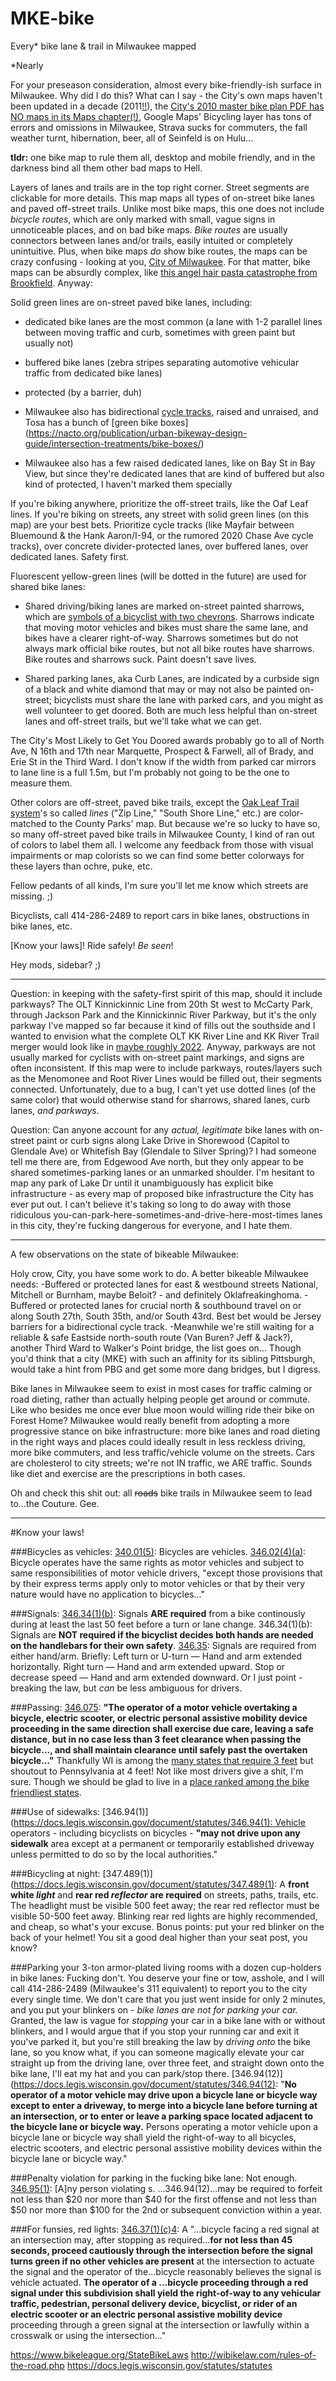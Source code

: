 # MKE-bike
Every* bike lane & trail in Milwaukee mapped

*Nearly

For your preseason consideration, almost every bike-friendly-ish surface in Milwaukee. Why did I do this? What can I say - the City's own maps haven't been updated in a decade (2011[!!](https://city.milwaukee.gov/Milwaukee-by-Bike/maps.htm#.XjyFSjNKiM8)), the [City's 2010 master bike plan PDF has NO maps in its Maps chapter(!)](https://city.milwaukee.gov/ImageLibrary/Groups/cityBikePed/MilwaukeebyBike2010-Plan.pdf), Google Maps' Bicycling layer has tons of errors and omissions in Milwaukee, Strava sucks for commuters, the fall weather turnt, hibernation, beer, all of Seinfeld is on Hulu... 

**tldr:** one bike map to rule them all, desktop and mobile friendly, and in the darkness bind all them other bad maps to Hell. 

Layers of lanes and trails are in the top right corner. Street segments are clickable for more details. This map maps all types of on-street bike lanes and paved off-street trails. Unlike most bike maps, this one does not include *bicycle routes*, which are only marked with small, vague signs in unnoticeable places, and on bad bike maps. *Bike routes* are usually connectors between lanes and/or trails, easily intuited or completely unintuitive. Plus, when bike maps *do* show bike routes, the maps can be crazy confusing - looking at you, [City of Milwaukee](https://city.milwaukee.gov/Milwaukee-by-Bike/maps.htm#.XjyFSjNKiM8). For that matter, bike maps can be absurdly complex, like [this angel hair pasta catastrophe from Brookfield](https://www.ci.brookfield.wi.us/DocumentCenter/View/1362/pedestrian_bike_path_map?bidId=). Anyway:

Solid green lines are on-street paved bike lanes, including:  

* dedicated bike lanes are the most common (a lane with 1-2 parallel lines between moving traffic and curb, sometimes with green paint but usually not)

* buffered bike lanes (zebra stripes separating automotive vehicular traffic from dedicated bike lanes)  

* protected (by a barrier, duh)

* Milwaukee also has bidirectional [cycle tracks](https://nacto.org/publication/urban-bikeway-design-guide/cycle-tracks/raised-cycle-tracks/), raised and unraised, and Tosa has a bunch of [green bike boxes]
(https://nacto.org/publication/urban-bikeway-design-guide/intersection-treatments/bike-boxes/)

* Milwaukee also has a few raised dedicated lanes, like on Bay St in Bay View, but since they're dedicated lanes that are kind of buffered but also kind of protected, I haven't marked them specially

If you're biking anywhere, prioritize the off-street trails, like the Oaf Leaf lines. If you're biking on streets, any street with solid green lines (on this map) are your best bets. Prioritize cycle tracks (like Mayfair between Bluemound & the Hank Aaron/I-94, or the rumored 2020 Chase Ave cycle tracks), over concrete divider-protected lanes, over buffered lanes, over dedicated lanes. Safety first.

Fluorescent yellow-green lines (will be dotted in the future) are used for shared bike lanes:

* Shared driving/biking lanes are marked on-street painted sharrows, which are [symbols of a bicyclist with two chevrons](https://www.bicycling.com/news/a20044419/what-are-sharrows-used-for/). Sharrows indicate that moving motor vehicles and bikes must share the same lane, and bikes have a clearer right-of-way. Sharrows sometimes but do not always mark official bike routes, but not all bike routes have sharrows. Bike routes and sharrows suck. Paint doesn't save lives.

* Shared parking lanes, aka Curb Lanes, are indicated by a curbside sign of a black and white diamond that may or may not also be painted on-street; bicyclists must share the lane with parked cars, and you might as well volunteer to get doored. Both are much less helpful than on-street lanes and off-street trails, but we'll take what we can get.

The City's Most Likely to Get You Doored awards probably go to all of North Ave, N 16th and 17th near Marquette, Prospect & Farwell, all of Brady, and Erie St in the Third Ward. I don't know if the width from parked car mirrors to lane line is a full 1.5m, but I'm probably not going to be the one to measure them.

Other colors are off-street, paved bike trails, except the [Oak Leaf Trail system](https://county.milwaukee.gov/County-Files/Parks-Department/Photo-Gallery/Explore/Trails/OLT-System-map-0619.pdf)'s so called *lines* ("Zip Line," "South Shore Line," etc.) are color-matched to the County Parks' map. But because we're so lucky to have so, so many off-street paved bike trails in Milwaukee County, I kind of ran out of colors to label them all. I welcome any feedback from those with visual impairments or map colorists so we can find some better colorways for these layers than ochre, puke, etc.

Fellow pedants of all kinds, I'm sure you'll let me know which streets are missing. ;)

Bicyclists, call 414-286-2489 to report cars in bike lanes, obstructions in bike lanes, etc.

[Know your laws]! Ride safely! *Be seen*!

Hey mods, sidebar? ;)

----------------------------------------------------------------------------------------------------------------

Question: in keeping with the safety-first spirit of this map, should it include parkways? The OLT Kinnickinnic Line from 20th St west to McCarty Park, through Jackson Park and the Kinnickinnic River Parkway, but it's the only parkway I've mapped so far because it kind of fills out the southside and I wanted to envision what the complete OLT KK River Line and KK River Trail merger would look like in [maybe roughly 2022](https://www.railstotrails.org/trailblog/2015/january/13/wisconsins-kinnickinnic-river-trail/). Anyway, parkways are not usually marked for cyclists with on-street paint markings, and signs are often inconsistent. If this map were to include parkways, routes/layers such as the Menomonee and Root River Lines would be filled out, their segments connected. Unfortunately, due to a bug, I can't yet use dotted lines (of the same color) that would otherwise stand for sharrows, shared lanes, curb lanes, *and parkways*.

Question: Can anyone account for any *actual, legitimate* bike lanes with on-street paint or curb signs along Lake Drive in Shorewood (Capitol to Glendale Ave) or Whitefish Bay (Glendale to Silver Spring)? I had someone tell me there are, from Edgewood Ave north, but they only appear to be shared sometimes-parking lanes or an unmarked shoulder. I'm hesitant to map any park of Lake Dr until it unambiguously has explicit bike infrastructure - as every map of proposed bike infrastructure the City has ever put out. I can't believe it's taking so long to do away with those ridiculous you-can-park-here-sometimes-and-drive-here-most-times lanes in this city, they're fucking dangerous for everyone, and I hate them.

----------------------------------------------------------------------------------------------------------------

A few observations on the state of bikeable Milwaukee: 

Holy crow, City, you have some work to do. A better bikeable Milwaukee needs:
-Buffered or protected lanes for east & westbound streets National, Mitchell or Burnham, maybe Beloit? - and definitely Oklafreakinghoma.
-Buffered or protected lanes for crucial north & southbound travel on or along South 27th, South 35th, and/or South 43rd. Best bet would be Jersey barriers for a bidirectional cycle track.
-Meanwhile we're still waiting for a reliable & safe Eastside north-south route (Van Buren? Jeff & Jack?), another Third Ward to Walker's Point bridge, the list goes on... Though you'd think that a city (MKE) with such an affinity for its sibling Pittsburgh, would take a hint from PBG and get some more dang bridges, but I digress.

Bike lanes in Milwaukee seem to exist in most cases for traffic calming or road dieting, rather than actually helping people get around or commute. Like who besides me once ever blue moon would willing ride their bike on Forest Home? Milwaukee would really benefit from adopting a more progressive stance on bike infrastructure: more bike lanes and road dieting in the right ways and places could ideally result in less reckless driving, more bike commuters, and less traffic/vehicle volume on the streets. Cars are cholesterol to city streets; we're not IN traffic, we ARE traffic. Sounds like diet and exercise are the prescriptions in both cases.

Oh and check this shit out: all ~~roads~~ bike trails in Milwaukee seem to lead to...the Couture. Gee. 

------------------------------------------------------------------------------------------------------------------

#Know your laws!

###Bicycles as vehicles:
[340.01(5)](https://docs.legis.wisconsin.gov/statutes/statutes/340/01/5): Bicycles are vehicles. 
[346.02(4)(a)](https://docs.legis.wisconsin.gov/statutes/statutes/346/I/02/4/a): Bicycle operates have the same rights as motor vehicles and subject to same responsibilities of motor vehicle drivers, "except those provisions that by their express terms apply only to motor vehicles or that by their very nature would have no application to bicycles..."

###Signals:
[346.34(1)(b)](https://docs.legis.wisconsin.gov/statutes/statutes/346/V/34/1/b): Signals **ARE required** from a bike continously during at least the last 50 feet before a turn or lane change.
346.34(1)(b): Signals are **NOT required if the bicyclist decides both hands are needed on the handlebars for their own safety**. 
[346.35](https://docs.legis.wisconsin.gov/statutes/statutes/346/V/35): Signals are required from either hand/arm. Briefly: Left turn or U-turn — Hand and arm extended horizontally. Right turn — Hand and arm extended upward. Stop or decrease speed — Hand and arm extended downward. Or I just point - breaking the law, but *can* be less ambiguous for drivers.

###Passing:
[346.075](https://docs.legis.wisconsin.gov/statutes/statutes/346/II/075): **"The operator of a motor vehicle overtaking a bicycle, electric scooter, or electric personal assistive mobility device proceeding in the same direction shall exercise due care, leaving a safe distance, but in no case less than 3 feet clearance when passing the bicycle..., and shall maintain clearance until safely past the overtaken bicycle..."** Thankfully WI is among the [many states that require 3 feet](https://www.ncsl.org/research/transportation/safely-passing-bicyclists.aspx) but shoutout to Pennsylvania at 4 feet! Not like most drivers give a shit, I'm sure. Though we should be glad to live in a [place ranked among the bike friendliest states](https://www.bikeleague.org/StateBikeLaws).

###Use of sidewalks:
[346.94(1)](https://docs.legis.wisconsin.gov/document/statutes/346.94(1): Vehicle operators - including bicyclists on bicycles - **"may not drive upon any sidewalk** area except at a permanent or temporarily established driveway unless permitted to do so by the local authorities."

###Bicycling at night:
[347.489(1)](https://docs.legis.wisconsin.gov/document/statutes/347.489(1): A **front white *light*** and **rear red *reflector* are required** on streets, paths, trails, etc. The headlight must be visible 500 feet away; the rear red reflector must be visible 50-500 feet away. Blinking rear red lights are highly recommended, and cheap, so what's your excuse. Bonus points: put your red blinker on the back of your helmet! You sit a good deal higher than your seat post, you know?

###Parking your 3-ton armor-plated living rooms with a dozen cup-holders in bike lanes:
Fucking don't. You deserve your fine or tow, asshole, and I will call 414-286-2489 (Milwaukee's 311 equivalent) to report you to the city every single time. We don't care that you just went inside for only 2 minutes, and you put your blinkers on - *bike lanes are not for parking your car.* Granted, the law is vague for *stopping* your car in a bike lane with or without blinkers, and I would argue that if you stop your running car and exit it you've parked it, but you're still breaking the law by *driving onto* the bike lane, so you know what, if you can someone magically elevate your car straight up from the driving lane, over three feet, and straight down onto the bike lane, I'll eat my hat and you can park/stop there. [346.94(12)](https://docs.legis.wisconsin.gov/document/statutes/346.94(12): "**No operator of a motor vehicle may drive upon a bicycle lane or bicycle way except to enter a driveway, to merge into a bicycle lane before turning at an intersection, or to enter or leave a parking space located adjacent to the bicycle lane or bicycle way.** Persons operating a motor vehicle upon a bicycle lane or bicycle way shall yield the right-of-way to all bicycles, electric scooters, and electric personal assistive mobility devices within the bicycle lane or bicycle way."

###Penalty violation for parking in the fucking bike lane:
Not enough. [346.95(1)](https://docs.legis.wisconsin.gov/statutes/statutes/346/XIII/95/1): [A]ny person violating s. ...346.94(12)...may be required to forfeit not less than $20 nor more than $40 for the first offense and not less than $50 nor more than $100 for the 2nd or subsequent conviction within a year.

###For funsies, red lights: 
[346.37(1)(c)4](https://docs.legis.wisconsin.gov/document/statutes/346.37(1)(c)4): A "...bicycle facing a red signal at an intersection may, after stopping as required...**for not less than 45 seconds, proceed cautiously through the intersection before the signal turns green if no other vehicles are present** at the intersection to actuate the signal and the operator of the...bicycle reasonably believes the signal is vehicle actuated. **The operator of a ...bicycle proceeding through a red signal under this subdivision shall yield the right-of-way to any vehicular traffic, pedestrian, personal delivery device, bicyclist, or rider of an electric scooter or an electric personal assistive mobility device** proceeding through a green signal at the intersection or lawfully within a crosswalk or using the intersection..."

https://www.bikeleague.org/StateBikeLaws
http://wibikelaw.com/rules-of-the-road.php
https://docs.legis.wisconsin.gov/statutes/statutes

